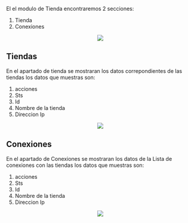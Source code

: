 El el modulo de Tienda encontraremos 2 secciones:

1. Tienda
1. Conexiones

<center><img src="/img/tiendas.png" ></center>

## Tiendas
En el apartado de tienda se mostraran los datos correpondientes de las tiendas
los datos que muestras son:

1. acciones
1. Sts
1. Id 
1. Nombre de la tienda
1. Direccion Ip

<center><img src="/img/inftiendas.png" ></center>

## Conexiones

En el apartado de Conexiones se mostraran los datos de la Lista de conexiones con las tiendas
los datos que muestras son:

1. acciones
1. Sts
1. Id 
1. Nombre de la tienda
1. Direccion Ip

<center><img src="/img/infoconextienda.png" ></center>

